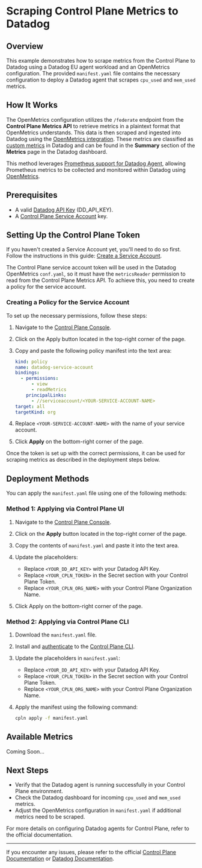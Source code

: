 # Scraping Control Plane Metrics to Datadog

## Overview

This example demonstrates how to scrape metrics from the Control Plane to Datadog using a Datadog EU agent workload and an OpenMetrics configuration. The provided `manifest.yaml` file contains the necessary configuration to deploy a Datadog agent that scrapes `cpu_used` and `mem_used` metrics.

## How It Works

The OpenMetrics configuration utilizes the `/federate` endpoint from the **Control Plane Metrics API** to retrieve metrics in a plaintext format that OpenMetrics understands. This data is then scraped and ingested into Datadog using the [OpenMetrics integration](https://docs.datadoghq.com/integrations/openmetrics/). These metrics are classified as [custom metrics](https://docs.datadoghq.com/metrics/custom_metrics) in Datadog and can be found in the **Summary** section of the **Metrics** page in the Datadog dashboard.

This method leverages [Prometheus support for Datadog Agent](https://www.datadoghq.com/blog/monitor-prometheus-metrics/), allowing Prometheus metrics to be collected and monitored within Datadog using [OpenMetrics](https://docs.datadoghq.com/integrations/openmetrics/).

## Prerequisites

- A valid [Datadog API Key](https://docs.datadoghq.com/account_management/api-app-keys/) (DD_API_KEY).
- A [Control Plane Service Account](https://docs.controlplane.com/guides/create-service-account) key.

## Setting Up the Control Plane Token

If you haven't created a Service Account yet, you'll need to do so first. Follow the instructions in this guide: [Create a Service Account](https://docs.controlplane.com/guides/create-service-account).

The Control Plane service account token will be used in the Datadog OpenMetrics `conf.yaml`, so it must have the `metricsReader` permission to read from the Control Plane Metrics API. To achieve this, you need to create a policy for the service account.

### Creating a Policy for the Service Account

To set up the necessary permissions, follow these steps:

1. Navigate to the [Control Plane Console](https://console.cpln.io).
2. Click on the Apply button located in the top-right corner of the page.
3. Copy and paste the following policy manifest into the text area:

   ```yaml
   kind: policy
   name: datadog-service-account
   bindings:
     - permissions:
         - view
         - readMetrics
       principalLinks:
         - //serviceaccount/<YOUR-SERVICE-ACCOUNT-NAME>
   target: all
   targetKind: org
   ```

4. Replace `<YOUR-SERVICE-ACCOUNT-NAME>` with the name of your service account.
5. Click **Apply** on the bottom-right corner of the page.

Once the token is set up with the correct permissions, it can be used for scraping metrics as described in the deployment steps below.

## Deployment Methods

You can apply the `manifest.yaml` file using one of the following methods:

### Method 1: Applying via Control Plane UI

1. Navigate to the [Control Plane Console](https://console.cpln.io).
2. Click on the **Apply** button located in the top-right corner of the page.
3. Copy the contents of `manifest.yaml` and paste it into the text area.
4. Update the placeholders:

   - Replace `<YOUR_DD_API_KEY>` with your Datadog API Key.
   - Replace `<YOUR_CPLN_TOKEN>` in the Secret section with your Control Plane Token.
   - Replace `<YOUR_CPLN_ORG_NAME>` with your Control Plane Organization Name.

5. Click Apply on the bottom-right corner of the page.

### Method 2: Applying via Control Plane CLI

1. Download the `manifest.yaml` file.
2. Install and [authenticate](https://docs.controlplane.com/guides/manage-profile) to the [Control Plane CLI](https://docs.controlplane.com/reference/cli).
3. Update the placeholders in `manifest.yaml`:

   - Replace `<YOUR_DD_API_KEY>` with your Datadog API Key.
   - Replace `<YOUR_CPLN_TOKEN>` in the Secret section with your Control Plane Token.
   - Replace `<YOUR_CPLN_ORG_NAME>` with your Control Plane Organization Name.

4. Apply the manifest using the following command:

   ```bash
   cpln apply -f manifest.yaml
   ```

## Available Metrics

Coming Soon...

## Next Steps

- Verify that the Datadog agent is running successfully in your Control Plane environment.
- Check the Datadog dashboard for incoming `cpu_used` and `mem_used` metrics.
- Adjust the OpenMetrics configuration in `manifest.yaml` if additional metrics need to be scraped.

For more details on configuring Datadog agents for Control Plane, refer to the official documentation.

---

If you encounter any issues, please refer to the official [Control Plane Documentation](https://docs.controlplane.com) or [Datadog Documentation](https://docs.datadoghq.com).

